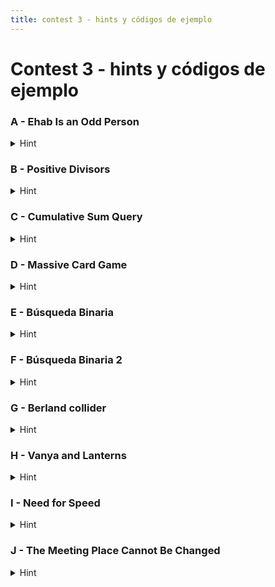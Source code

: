 ```yaml
---
title: contest 3 - hints y códigos de ejemplo
---
```


# Contest 3 - hints y códigos de ejemplo

### A - Ehab Is an Odd Person
<details> 
   <summary>Hint</summary>
   Todo depende de si hay al menos un número de paridad distinta al resto.
</details>

### B - Positive Divisors
<details> 
   <summary>Hint</summary>
   Notemos que si x divide a N entonces o x < sqrt(N) o N/x < sqrt(N). Luego basta revisar los divisores <= sqrt(N).
</details>

### C - Cumulative Sum Query
<details> 
   <summary>Hint</summary>
   Piensen en como usar un arreglo de sumas acumuladas, es decir, u arreglo A donde A[i] guarde la suma de los primeros i valores.
</details>

### D - Massive Card Game
<details> 
   <summary>Hint</summary>
   Primero ordenemos el arreglo, luego podemos usar 2 búsquedas binarias, ver los problemas E y F como primer paso.
</details>

### E - Búsqueda Binaria
<details> 
   <summary>Hint</summary>
   Implementación 101 de búsqueda binaria lower bound, pueden buscar ejemplos de implementación adicional en materiales del curso.
</details>

### F - Búsqueda Binaria 2
<details> 
   <summary>Hint</summary>
   Implementación 101 de búsqueda binaria upper bound, pueden buscar ejemplos de implementación adicional en materiales del curso.
</details>

### G - Berland collider
<details> 
   <summary>Hint</summary>
   Deben hacer búsqueda binaria decimal en el tiempo, para esto deben poder checkear dado un tiempo si es que ha habido un choque hasta ese momento. Piensen en cómo chequear eso.
</details>

### H - Vanya and Lanterns
<details> 
   <summary>Hint</summary>
   Si usamos búsqueda binaria para encontrar el radio pedido, debemos pensar en un predicado que dado un radio nos diga si es suficiente para cubrir el camino o no. Pueden chequear esto linealmente recorriendo las lámparas y marcando recordando la máxima coordenada iluminada hacia la derecha, si en algún punto el radio hacia la izquierda no alcanza la coordenada recordada hasta el paso anterior, entonces no cubre todo el camino. Ojo con que la coordenada recordada empieza siendo 0 y que al final deben chequear que se llegue al largo final del camino.
</details>

### I - Need for Speed
<details> 
   <summary>Hint</summary>
   Si usamos búsqueda binaria para encontrar el c pedido, debemos pensar en un predicado que dado un c nos diga si el tiempo que toma es menor o no al tiempo que sabemos que demora el camino. En caso de ser menor necesitamos un c más pequeño y viceversa. Piensen en cómo calculan el tiempo que demoraría el camino dado un c.
</details>

### J - The Meeting Place Cannot Be Changed
<details> 
   <summary>Hint</summary>
   Si usamos búsqueda binaria para poder calcular el menor tiempo necesario para juntarse, debemos generar un predicado que dado un tiempo t nos diga si es posible juntarse o no en ese tiempo. Para esto usen que cada persona i en un tiempo t puede llegar a cualquier punto en un rango (x[i] - v[i] * t, x[i] + v[i] * t).
</details>
